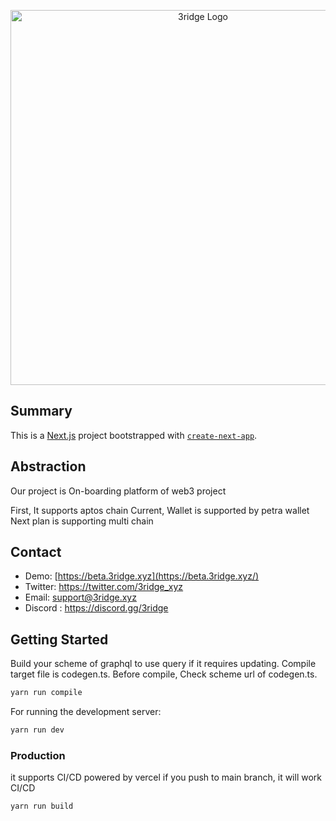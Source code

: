 <p align="center">
  <a href="https://beta.3ridge.xyz" target="blank"><img src="https://3ridge.s3.ap-northeast-2.amazonaws.com/logo/01_png/3ridge_logo_standard_white_background.png" width="600" alt="3ridge Logo" /></a>
</p>


## Summary 
This is a [Next.js](https://nextjs.org/) project bootstrapped with [`create-next-app`](https://github.com/vercel/next.js/tree/canary/packages/create-next-app).

## Abstraction 
Our project is On-boarding platform of web3 project 

First, It supports aptos chain
Current, Wallet is supported by petra wallet
Next plan is supporting multi chain


## Contact
- Demo: [https://beta.3ridge.xyz](https://beta.3ridge.xyz/)
- Twitter: https://twitter.com/3ridge_xyz
- Email: support@3ridge.xyz
- Discord : https://discord.gg/3ridge


## Getting Started
Build your scheme of graphql to use query if it requires updating.
Compile target file is codegen.ts.
Before compile, Check scheme url of codegen.ts.
```bash
yarn run compile
```

For running the development server:
```bash
yarn run dev
```

### Production
it supports CI/CD powered by vercel 
if you push to main branch, it will work CI/CD
```bash
yarn run build
```
